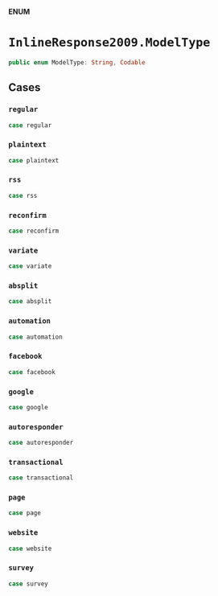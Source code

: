 **ENUM**

# `InlineResponse2009.ModelType`

```swift
public enum ModelType: String, Codable
```

## Cases
### `regular`

```swift
case regular
```

### `plaintext`

```swift
case plaintext
```

### `rss`

```swift
case rss
```

### `reconfirm`

```swift
case reconfirm
```

### `variate`

```swift
case variate
```

### `absplit`

```swift
case absplit
```

### `automation`

```swift
case automation
```

### `facebook`

```swift
case facebook
```

### `google`

```swift
case google
```

### `autoresponder`

```swift
case autoresponder
```

### `transactional`

```swift
case transactional
```

### `page`

```swift
case page
```

### `website`

```swift
case website
```

### `survey`

```swift
case survey
```
